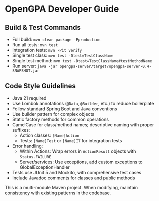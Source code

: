 # OpenGPA Developer Guide

## Build & Test Commands
- Full build: `mvn clean package -Pproduction`
- Run all tests: `mvn test`
- Integration tests: `mvn -Pit verify`
- Single test class: `mvn test -Dtest=TestClassName`
- Single test method: `mvn test -Dtest=TestClassName#testMethodName`
- Run server: `java -jar opengpa-server/target/opengpa-server-0.4-SNAPSHOT.jar`

## Code Style Guidelines
- Java 21 required
- Use Lombok annotations (`@Data`, `@Builder`, etc.) to reduce boilerplate
- Follow standard Spring Boot and Java conventions
- Use builder pattern for complex objects
- Static factory methods for common operations
- CamelCase for class/method names; descriptive naming with proper suffixes:
  - Action classes: `[Name]Action`
  - Tests: `[Name]Test` or `[Name]IT` for integration tests
- Error handling:
  - Within Actions: Wrap errors in `ActionResult` objects with `Status.FAILURE`
  - Server/services: Use exceptions, add custom exceptions to GlobalExceptionHandler
- Tests use JUnit 5 and Mockito, with comprehensive test cases
- Include Javadoc comments for classes and public methods

This is a multi-module Maven project. When modifying, maintain consistency with existing patterns in the codebase.